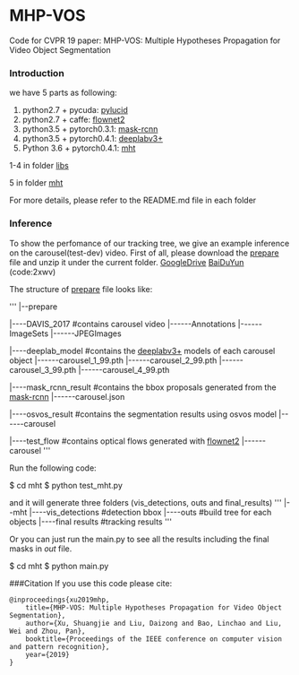 # MHP-VOS
Code for CVPR 19 paper: MHP-VOS: Multiple Hypotheses Propagation for Video Object Segmentation

### Introduction
we have 5 parts as following:
1. python2.7 + pycuda: [pylucid](https://github.com/yelantingfeng/pyLucid)
2. python2.7 + caffe: [flownet2](https://github.com/lmb-freiburg/flownet2)
3. python3.5 + pytorch0.3.1: [mask-rcnn](https://github.com/multimodallearning/pytorch-mask-rcnn)
4. python3.5 + pytorch0.4.1: [deeplabv3+](https://github.com/jfzhang95/pytorch-deeplab-xception)
5. Python 3.6 + pytorch0.4.1: [mht](./mht)

1-4 in folder [libs](./libs)

5 in folder [mht](./mht)

For more details, please refer to the README.md file in each folder

### Inference 
To show the perfomance of our tracking tree, we give an example inference on the carousel(test-dev) video.
First of all, please download the [prepare](./prepare) file and unzip it under the current folder. [GoogleDrive](https://drive.google.com/open?id=1kHTmaNarpWftKoFktK7qazLyJX0ezaz2) [BaiDuYun](https://pan.baidu.com/s/1b4g6kaRlccQh7oLYT76-fw) (code:2xwv)

The structure of [prepare](./prepare) file looks like:

'''
|--prepare

|----DAVIS_2017 #contains carousel video
|------Annotations
|------ImageSets
|------JPEGImages

|----deeplab_model #contains the [deeplabv3+](https://github.com/jfzhang95/pytorch-deeplab-xception) models of each carousel object
|------carousel_1_99.pth
|------carousel_2_99.pth
|------carousel_3_99.pth
|------carousel_4_99.pth

|----mask_rcnn_result #contains the bbox proposals generated from the [mask-rcnn](https://github.com/multimodallearning/pytorch-mask-rcnn)
|------carousel.json

|----osvos_result #contains the segmentation results using osvos model
|------carousel

|----test_flow #contains optical flows generated with [flownet2](https://github.com/lmb-freiburg/flownet2)
|------carousel
'''

Run the following code:

$ cd mht
$ python test_mht.py

and it will generate three folders (vis_detections, outs and final_results)
'''
|--mht
|----vis_detections #detection bbox
|----outs #build tree for each objects
|----final results #tracking results
'''

Or you can just run the main.py to see all the results including the final masks in $out$ file.

$ cd mht
$ python main.py

###Citation
If you use this code please cite:

```
@inproceedings{xu2019mhp,
  	title={MHP-VOS: Multiple Hypotheses Propagation for Video Object Segmentation},
  	author={Xu, Shuangjie and Liu, Daizong and Bao, Linchao and Liu, Wei and Zhou, Pan},
  	booktitle={Proceedings of the IEEE conference on computer vision and pattern recognition},
    year={2019}
}
```